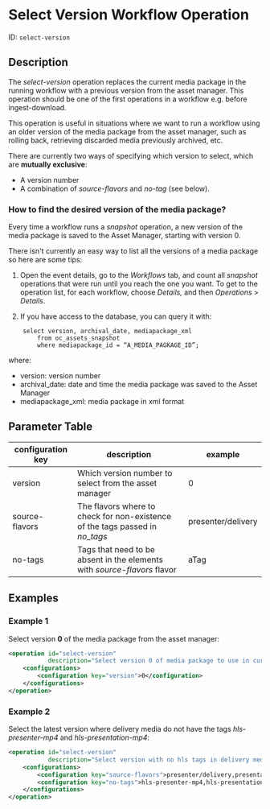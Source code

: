 Select Version Workflow Operation
=================================

ID: `select-version`

Description
-----------

The *select-version* operation replaces the current media package in the running workflow with a previous
version from the asset manager. This operation should be one of the first operations in a workflow e.g. before ingest-download.

This operation is useful in situations where we want to run a workflow using an older version of the media 
package from the asset manager, such as rolling back, retrieving discarded media previously archived, etc.

There are currently two ways of specifying which version to select, which are **mutually exclusive**:

- A version number
- A combination of *source-flavors* and *no-tag* (see below).

### How to find the desired version of the media package?

Every time a workflow runs a _snapshot_ operation, a new version of the media package is saved to the Asset Manager, starting with version 0.

There isn't currently an easy way to list all the versions of a media package so here are some tips:

1. Open the event details, go to the _Workflows_ tab, and count all _snapshot_ operations that were run until you reach the one you want. To get to the operation list, for each workflow, choose _Details,_ and then _Operations_ > _Details_.

2. If you have access to the database, you can query it with:

```
    select version, archival_date, mediapackage_xml
        from oc_assets_snapshot
        where mediapackage_id = “A_MEDIA_PAGKAGE_ID”;
```

where:

* version: version number
* archival\_date: date and time the media package was saved to the Asset Manager
* mediapackage\_xml: media package in xml format


Parameter Table
---------------

|configuration key|description|example|
|-----------------|-----------|-------|
|version|Which version number to select from the asset manager|0|
|source-flavors|The flavors where to check for non-existence of the tags passed in *no_tags*|presenter/delivery|
|no-tags|Tags that need to be absent in the elements with *source-flavors* flavor|aTag|

Examples
--------

### Example 1

Select version **0** of the media package from the asset manager:

```xml
<operation id="select-version"
           description="Select version 0 of media package to use in current workflow">
	<configurations>
		<configuration key="version">0</configuration>
	</configurations>
</operation>
```

### Example 2

Select the latest version where delivery media do not have the tags *hls-presenter-mp4* and *hls-presentation-mp4*:

```xml
<operation id="select-version"
           description="Select version with no hls tags in delivery media to use in current workflow">
	<configurations>
		<configuration key="source-flavors">presenter/delivery,presentation/delivery</configuration>
		<configuration key="no-tags">hls-presenter-mp4,hls-presentation-mp4</configuration>
	</configurations>
</operation>
```

